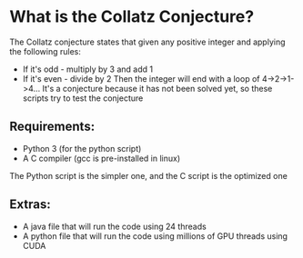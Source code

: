 # What is the Collatz Conjecture?

The Collatz conjecture states that given any positive integer and applying the following rules:
- If it's odd - multiply by 3 and add 1
- If it's even - divide by 2
Then the integer will end with a loop of 4->2->1->4...
It's a conjecture because it has not been solved yet, so these scripts try to test the conjecture

## Requirements:
- Python 3 (for the python script)
- A C compiler (gcc is pre-installed in linux)

The Python script is the simpler one, and the C script is the optimized one

## Extras:
- A java file that will run the code using 24 threads
- A python file that will run the code using millions of GPU threads using CUDA
